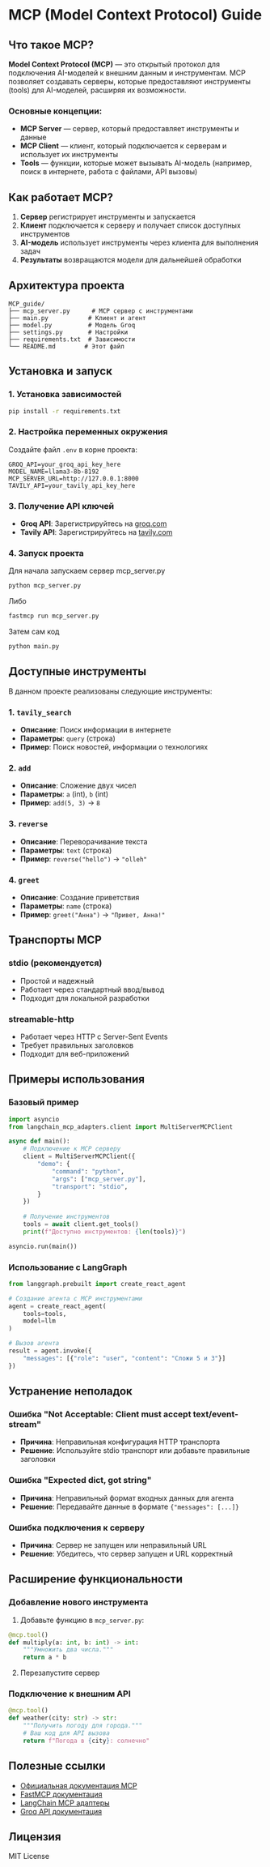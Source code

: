 # MCP (Model Context Protocol) Guide

## Что такое MCP?

**Model Context Protocol (MCP)** — это открытый протокол для подключения AI-моделей к внешним данным и инструментам. MCP позволяет создавать серверы, которые предоставляют инструменты (tools) для AI-моделей, расширяя их возможности.

### Основные концепции:

- **MCP Server** — сервер, который предоставляет инструменты и данные
- **MCP Client** — клиент, который подключается к серверам и использует их инструменты
- **Tools** — функции, которые может вызывать AI-модель (например, поиск в интернете, работа с файлами, API вызовы)

## Как работает MCP?

1. **Сервер** регистрирует инструменты и запускается
2. **Клиент** подключается к серверу и получает список доступных инструментов
3. **AI-модель** использует инструменты через клиента для выполнения задач
4. **Результаты** возвращаются модели для дальнейшей обработки

## Архитектура проекта

```
MCP_guide/
├── mcp_server.py      # MCP сервер с инструментами
├── main.py           # Клиент и агент
├── model.py          # Модель Groq
├── settings.py       # Настройки
├── requirements.txt  # Зависимости
└── README.md        # Этот файл
```

## Установка и запуск

### 1. Установка зависимостей

```bash
pip install -r requirements.txt
```

### 2. Настройка переменных окружения

Создайте файл `.env` в корне проекта:

```env
GROQ_API=your_groq_api_key_here
MODEL_NAME=llama3-8b-8192
MCP_SERVER_URL=http://127.0.0.1:8000
TAVILY_API=your_tavily_api_key_here
```

### 3. Получение API ключей

- **Groq API**: Зарегистрируйтесь на [groq.com](https://groq.com)
- **Tavily API**: Зарегистрируйтесь на [tavily.com](https://tavily.com)

### 4. Запуск проекта
Для начала запускаем сервер mcp_server.py
```bash
python mcp_server.py 
```
Либо
```bash
fastmcp run mcp_server.py
```
Затем сам код

```bash
python main.py
```

## Доступные инструменты

В данном проекте реализованы следующие инструменты:

### 1. `tavily_search`
- **Описание**: Поиск информации в интернете
- **Параметры**: `query` (строка)
- **Пример**: Поиск новостей, информации о технологиях

### 2. `add`
- **Описание**: Сложение двух чисел
- **Параметры**: `a` (int), `b` (int)
- **Пример**: `add(5, 3)` → `8`

### 3. `reverse`
- **Описание**: Переворачивание текста
- **Параметры**: `text` (строка)
- **Пример**: `reverse("hello")` → `"olleh"`

### 4. `greet`
- **Описание**: Создание приветствия
- **Параметры**: `name` (строка)
- **Пример**: `greet("Анна")` → `"Привет, Анна!"`

## Транспорты MCP

### stdio (рекомендуется)
- Простой и надежный
- Работает через стандартный ввод/вывод
- Подходит для локальной разработки

### streamable-http
- Работает через HTTP с Server-Sent Events
- Требует правильных заголовков
- Подходит для веб-приложений

## Примеры использования

### Базовый пример

```python
import asyncio
from langchain_mcp_adapters.client import MultiServerMCPClient

async def main():
    # Подключение к MCP серверу
    client = MultiServerMCPClient({
        "demo": {
            "command": "python",
            "args": ["mcp_server.py"],
            "transport": "stdio",
        }
    })
    
    # Получение инструментов
    tools = await client.get_tools()
    print(f"Доступно инструментов: {len(tools)}")

asyncio.run(main())
```

### Использование с LangGraph

```python
from langgraph.prebuilt import create_react_agent

# Создание агента с MCP инструментами
agent = create_react_agent(
    tools=tools,
    model=llm
)

# Вызов агента
result = agent.invoke({
    "messages": [{"role": "user", "content": "Сложи 5 и 3"}]
})
```

## Устранение неполадок

### Ошибка "Not Acceptable: Client must accept text/event-stream"
- **Причина**: Неправильная конфигурация HTTP транспорта
- **Решение**: Используйте stdio транспорт или добавьте правильные заголовки

### Ошибка "Expected dict, got string"
- **Причина**: Неправильный формат входных данных для агента
- **Решение**: Передавайте данные в формате `{"messages": [...]}`

### Ошибка подключения к серверу
- **Причина**: Сервер не запущен или неправильный URL
- **Решение**: Убедитесь, что сервер запущен и URL корректный

## Расширение функциональности

### Добавление нового инструмента

1. Добавьте функцию в `mcp_server.py`:

```python
@mcp.tool()
def multiply(a: int, b: int) -> int:
    """Умножить два числа."""
    return a * b
```

2. Перезапустите сервер

### Подключение к внешним API

```python
@mcp.tool()
def weather(city: str) -> str:
    """Получить погоду для города."""
    # Ваш код для API вызова
    return f"Погода в {city}: солнечно"
```

## Полезные ссылки

- [Официальная документация MCP](https://modelcontextprotocol.io/)
- [FastMCP документация](https://github.com/jlowin/fastmcp)
- [LangChain MCP адаптеры](https://github.com/langchain-ai/langchain-mcp-adapters)
- [Groq API документация](https://console.groq.com/docs)

## Лицензия

MIT License 
